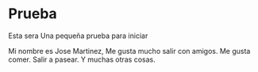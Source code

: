 # Prueba
Esta sera Una pequeña prueba para iniciar


Mi nombre es Jose Martinez, Me gusta mucho salir con amigos.
Me gusta comer. Salir a pasear. Y muchas otras cosas.
